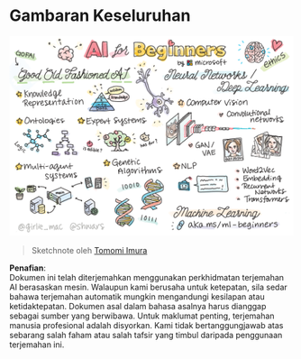 # Gambaran Keseluruhan

![Gambaran Keseluruhan dalam doodle](../../../translated_images/ai-overview.0857791951d19500d0ef8b803d77110c738dcafc52306e6d68724742cd4af167.ms.png)

> Sketchnote oleh [Tomomi Imura](https://twitter.com/girlie_mac)

**Penafian**:  
Dokumen ini telah diterjemahkan menggunakan perkhidmatan terjemahan AI berasaskan mesin. Walaupun kami berusaha untuk ketepatan, sila sedar bahawa terjemahan automatik mungkin mengandungi kesilapan atau ketidaktepatan. Dokumen asal dalam bahasa asalnya harus dianggap sebagai sumber yang berwibawa. Untuk maklumat penting, terjemahan manusia profesional adalah disyorkan. Kami tidak bertanggungjawab atas sebarang salah faham atau salah tafsir yang timbul daripada penggunaan terjemahan ini.